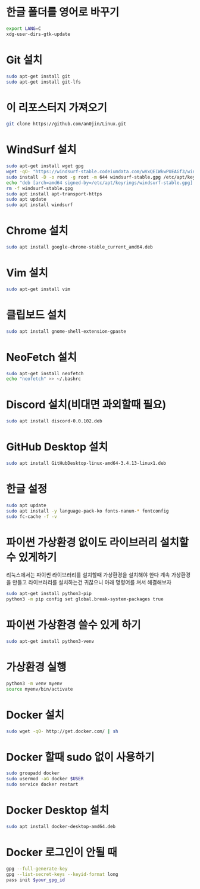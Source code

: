 # 한글 폴더를 영어로 바꾸기
```bash
export LANG=C
xdg-user-dirs-gtk-update
```

# Git 설치
```bash
sudo apt-get install git
sudo apt-get install git-lfs
```

# 이 리포스터지 가져오기
```bash
git clone https://github.com/an0jin/Linux.git
```

# WindSurf 설치
```bash
sudo apt-get install wget gpg
wget -qO- "https://windsurf-stable.codeiumdata.com/wVxQEIWkwPUEAGf3/windsurf.gpg" | gpg --dearmor > windsurf-stable.gpg
sudo install -D -o root -g root -m 644 windsurf-stable.gpg /etc/apt/keyrings/windsurf-stable.gpg
echo "deb [arch=amd64 signed-by=/etc/apt/keyrings/windsurf-stable.gpg] https://windsurf-stable.codeiumdata.com/wVxQEIWkwPUEAGf3/apt stable main" | sudo tee /etc/apt/sources.list.d/windsurf.list > /dev/null
rm -f windsurf-stable.gpg
sudo apt install apt-transport-https
sudo apt update
sudo apt install windsurf
```

# Chrome 설치
```bash
sudo apt install google-chrome-stable_current_amd64.deb
```

# Vim 설치
```bash
sudo apt-get install vim
```

# 클립보드 설치
```bash
sudo apt install gnome-shell-extension-gpaste
```

# NeoFetch 설치
```bash
sudo apt-get install neofetch
echo "neofetch" >> ~/.bashrc
```

# Discord 설치(비대면 과외할때 필요)
```bash
sudo apt install discord-0.0.102.deb
```

# GitHub Desktop 설치
```bash
sudo apt install GitHubDesktop-linux-amd64-3.4.13-linux1.deb
```

# 한글 설정
```bash
sudo apt update
sudo apt install -y language-pack-ko fonts-nanum-* fontconfig
sudo fc-cache -f -v
```

# 파이썬 가상환경 없이도 라이브러리 설치할수 있게하기
리눅스에서는 파이썬 라이브러리를 설치할때 가상환경을 설치해야 한다 계속 가상환경을 만들고 라이브러리를 설치하는건 귀찮으니 아래 명령어를 쳐서 해결해보자
```bash
sudo apt-get install python3-pip
python3 -m pip config set global.break-system-packages true
```

# 파이썬 가상환경 쓸수 있게 하기
```bash
sudo apt-get install python3-venv

```

# 가상환경 실행
```bash
python3 -m venv myenv
source myenv/bin/activate
```

# Docker 설치
```bash
sudo wget -qO- http://get.docker.com/ | sh
```

# Docker 할때 sudo 없이 사용하기
```bash
sudo groupadd docker
sudo usermod -aG docker $USER
sudo service docker restart
```

# Docker Desktop 설치
```bash
sudo apt install docker-desktop-amd64.deb
```

# Docker 로그인이 안될 때
```bash
gpg --full-generate-key
gpg --list-secret-keys --keyid-format long
pass init $your_gpg_id
```